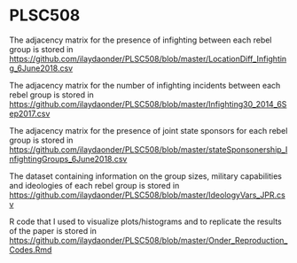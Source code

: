 # PLSC508

The adjacency matrix for the presence of infighting between each rebel group is stored in https://github.com/ilaydaonder/PLSC508/blob/master/LocationDiff_Infighting_6June2018.csv 

The adjacency matrix for the number of infighting incidents between each rebel group is stored in https://github.com/ilaydaonder/PLSC508/blob/master/Infighting30_2014_6Sep2017.csv

The adjacency matrix for the presence of joint state sponsors for each rebel group is stored in https://github.com/ilaydaonder/PLSC508/blob/master/stateSponsonership_InfightingGroups_6June2018.csv

The dataset containing information on the group sizes, military capabilities and ideologies of each rebel group is stored in https://github.com/ilaydaonder/PLSC508/blob/master/IdeologyVars_JPR.csv

R code that I used to visualize plots/histograms and to replicate the results of the paper is stored in https://github.com/ilaydaonder/PLSC508/blob/master/Onder_Reproduction_Codes.Rmd
